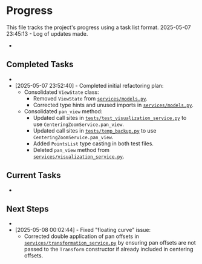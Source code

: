 # Progress

This file tracks the project's progress using a task list format.
2025-05-07 23:45:13 - Log of updates made.

*

## Completed Tasks

*   
*   [2025-05-07 23:52:40] - Completed initial refactoring plan:
    *   Consolidated `ViewState` class:
        *   Removed `ViewState` from [`services/models.py`](services/models.py:0).
        *   Corrected type hints and unused imports in [`services/models.py`](services/models.py:0).
    *   Consolidated `pan_view` method:
        *   Updated call sites in [`tests/test_visualization_service.py`](tests/test_visualization_service.py:0) to use `CenteringZoomService.pan_view`.
        *   Updated call sites in [`tests/temp_backup.py`](tests/temp_backup.py:0) to use `CenteringZoomService.pan_view`.
        *   Added `PointsList` type casting in both test files.
        *   Deleted `pan_view` method from [`services/visualization_service.py`](services/visualization_service.py:0).

## Current Tasks

*   

## Next Steps

*
*   [2025-05-08 00:02:44] - Fixed "floating curve" issue:
    *   Corrected double application of pan offsets in [`services/transformation_service.py`](services/transformation_service.py:0) by ensuring pan offsets are not passed to the `Transform` constructor if already included in centering offsets.
